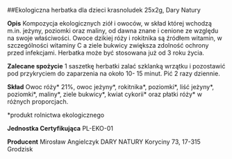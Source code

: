 ##Ekologiczna herbatka dla dzieci krasnoludek 25x2g, Dary Natury

**Opis** Kompozycja ekologicznych ziół i owoców, w skład której wchodzą m.in. jeżyny, poziomki oraz maliny, od dawna znane i cenione ze względu na swoje właściwości. Owoce dzikiej róży i rokitnika są źródłem witamin, w szczególności witaminy C a ziele bukwicy zwiększa zdolność ochrony przed infekcjami. Herbatka może być stosowana już od 3 roku życia.

**Zalecane spożycie** 1 saszetkę herbatki zalać szklanką wrzątku i pozostawić pod przykryciem do zaparzenia na około 10- 15 minut. Pić 2 razy dziennie.

**Skład** Owoc róży\* 21%, owoc jeżyny\*, rokitnika\*, poziomki\*, liść jeżyny\*, poziomki\*, maliny\*, ziele bukwicy\*, kwiat cykorii\* oraz płatki róży\* w różnych proporcjach.  

\*produkt rolnictwa ekologicznego

**Jednostka Certyfikująca** PL-EKO-01

**Producent** Mirosław Angielczyk DARY NATURY
Koryciny 73, 17-315 Grodzisk
